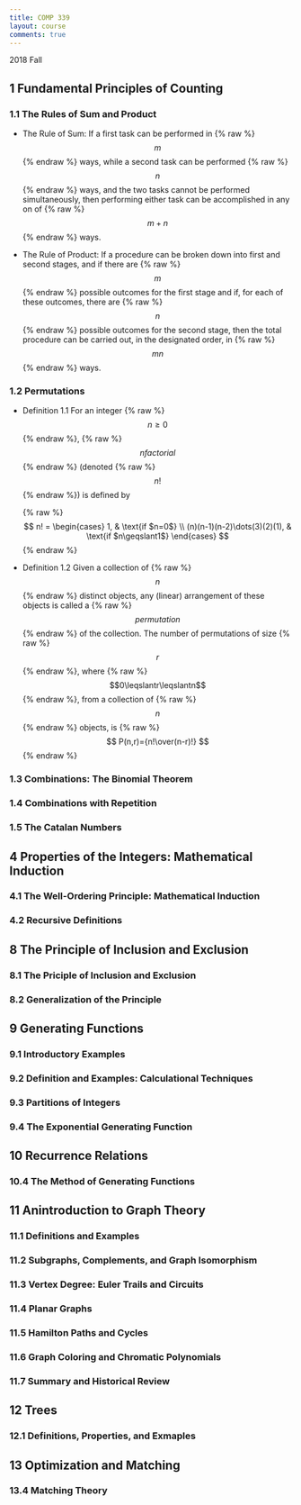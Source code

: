 ```yaml
---
title: COMP 339
layout: course
comments: true
---
```


2018 Fall

<!--more-->
## 1 Fundamental Principles of Counting

### 1.1 The Rules of Sum and Product

* The Rule of Sum: If a first task can be performed in {% raw %}$$m$${% endraw %} ways, while a second task can be performed {% raw %}$$ n$${% endraw %} ways, and the two tasks cannot be performed simultaneously, then performing either task can be accomplished in any on of {% raw %}$$ m + n$${% endraw %} ways.

* The Rule of Product: If a procedure can be broken down into first and second stages, and if there are {% raw %}$$ m$${% endraw %} possible outcomes for the first stage and if, for each of these outcomes, there are {% raw %}$$ n$${% endraw %} possible outcomes for the second stage, then the total procedure can be carried out, in the designated order, in {% raw %}$$ mn$${% endraw %} ways.

### 1.2 Permutations

* Definition 1.1 For an integer {% raw %}$$n\geqslant0$${% endraw %}, {% raw %}$$n factorial$${% endraw %} (denoted {% raw %}$$n!$${% endraw %}) is defined by
    
    {% raw %}
    $$
    n! =
    \begin{cases}
    1,  & \text{if $n=0$} \\
    (n)(n-1)(n-2)\dots(3)(2)(1), & \text{if $n\geqslant1$}
    \end{cases}
    $$
    {% endraw %}

* Definition 1.2 Given a collection of {% raw %}$$n$${% endraw %} distinct objects, any (linear) arrangement of these objects is called a {% raw %}$$permutation$${% endraw %} of the collection. The number of permutations of size {% raw %}$$r$${% endraw %}, where {% raw %}$$0\leqslantr\leqslantn$${% endraw %}, from a collection of {% raw %}$$n$${% endraw %} objects, is 
    {% raw %}
    $$
    P(n,r)={n!\over(n-r)!}
    $$
    {% endraw %}

### 1.3 Combinations: The Binomial Theorem

### 1.4 Combinations with Repetition

### 1.5 The Catalan Numbers

## 4 Properties of the Integers: Mathematical Induction

### 4.1 The Well-Ordering Principle: Mathematical Induction

### 4.2 Recursive Definitions

## 8 The Principle of Inclusion and Exclusion

### 8.1 The Priciple of Inclusion and Exclusion

### 8.2 Generalization of the Principle

## 9 Generating Functions

### 9.1 Introductory Examples

### 9.2 Definition and Examples: Calculational Techniques

### 9.3 Partitions of Integers

### 9.4 The Exponential Generating Function

## 10 Recurrence Relations

### 10.4 The Method of Generating Functions

## 11 Anintroduction to Graph Theory

### 11.1 Definitions and Examples

### 11.2 Subgraphs, Complements, and Graph Isomorphism

### 11.3 Vertex Degree: Euler Trails and Circuits

### 11.4 Planar Graphs

### 11.5 Hamilton Paths and Cycles

### 11.6 Graph Coloring and Chromatic Polynomials

### 11.7 Summary and Historical Review

## 12 Trees

### 12.1 Definitions, Properties, and Exmaples

## 13 Optimization and Matching

### 13.4 Matching Theory